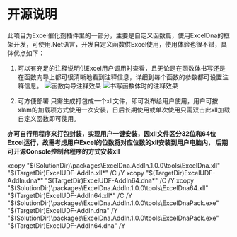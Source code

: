 # 开源说明
此项目为Excel催化剂插件里的一部分，主要是自定义函数篇，使用ExcelDna的框架开发，可使用.Net语言，开发自定义函数供Excel使用，使用体验也很不错，具体优点如下：
1. 可以有充足的注释说明供Excel用户调用时查看，且无论是在函数体书写还是在函数向导上都可很清晰地看到注释信息，详细到每个函数的参数都可设置注释信息。
![函数向导注释效果](https://upload-images.jianshu.io/upload_images/9936495-dbc5085ef3e6489d.png?imageMogr2/auto-orient/strip%7CimageView2/2/w/1240)
![书写函数体时的注释效果](https://upload-images.jianshu.io/upload_images/9936495-bd1f58a87f2e9c85.png?imageMogr2/auto-orient/strip%7CimageView2/2/w/1240)

2. 可方便部署
只需生成打包成一个xll文件，即可发布给用户使用，用户可按xlam的加载项方式使用一次安装，日后长期使用或单次使用只需双击此xll加载自定义函数即可使用。

**亦可自行用程序来打包封装，实现用户一键安装，因xll文件区分32位和64位Excel运行，故需考虑用户Excel的位数将对应位数的xll安装到用户电脑内，
后期可开源Console控制台程序的方式安装xll**

xcopy "$(SolutionDir)\packages\ExcelDna.AddIn.1.0.0\tools\ExcelDna.xll" "$(TargetDir)ExcelUDF-AddIn.xll*" /C /Y
xcopy "$(TargetDir)ExcelUDF-AddIn.dna*" "$(TargetDir)ExcelUDF-AddIn64.dna*" /C /Y
xcopy "$(SolutionDir)\packages\ExcelDna.AddIn.1.0.0\tools\ExcelDna64.xll" "$(TargetDir)ExcelUDF-AddIn64.xll*" /C /Y
"$(SolutionDir)\packages\ExcelDna.AddIn.1.0.0\tools\ExcelDnaPack.exe" "$(TargetDir)ExcelUDF-AddIn.dna" /Y
"$(SolutionDir)\packages\ExcelDna.AddIn.1.0.0\tools\ExcelDnaPack.exe" "$(TargetDir)ExcelUDF-AddIn64.dna" /Y